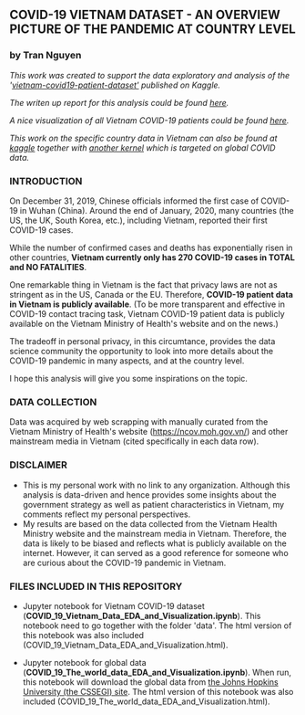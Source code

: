 ## COVID-19 VIETNAM DATASET - AN OVERVIEW PICTURE OF THE PANDEMIC AT COUNTRY LEVEL
### by Tran Nguyen

*This work was created to support the data exploratory and analysis of the '[vietnam-covid19-patient-dataset'](https://www.kaggle.com/nhntran/vietnam-covid19-patient-dataset) published on Kaggle.*

*The writen up report for this analysis could be found [here](https://towardsdatascience.com/covid-19-what-do-we-know-about-the-situation-in-vietnam-82c195163d7e).*

*A nice visualization of all Vietnam COVID-19 patients could be found [here](https://medium.com/@tranhnnguyenvn/a-full-picture-of-vietnam-covid-19-patients-496f7ccad3ea).*

*This work on the specific country data in Vietnam can also be found at [kaggle](https://www.kaggle.com/nhntran/covid-19-vietnam-data-eda-and-visualization?scriptVersionId=32963257) together with [another kernel](https://www.kaggle.com/nhntran/covid-19-the-world-data-eda-and-visualization/edit/run/32144597) which is targeted on global COVID data.*

### **INTRODUCTION**

On December 31, 2019, Chinese officials informed the first case of COVID-19 in Wuhan (China). Around the end of January, 2020, many countries (the US, the UK, South Korea, etc.), including Vietnam, reported their first COVID-19 cases.

While the number of confirmed cases and deaths has exponentially risen in other countries, **Vietnam currently only has 270 COVID-19 cases in TOTAL and NO FATALITIES**.

One remarkable thing in Vietnam is the fact that privacy laws are not as stringent as in the US, Canada or the EU. Therefore, **COVID-19 patient data in Vietnam is publicly available**. (To be more transparent and effective in COVID-19 contact tracing task, Vietnam COVID-19 patient data is publicly available on the Vietnam Ministry of Health's website and on the news.) 

The tradeoff in personal privacy, in this circumtance, provides the data science community the opportunity to look into more details about the COVID-19 pandemic in many aspects, and at the country level.

I hope this analysis will give you some inspirations on the topic.


### **DATA COLLECTION**

Data was acquired by web scrapping with manually curated from the Vietnam Ministry of Health's website (https://ncov.moh.gov.vn/) and other mainstream media in Vietnam (cited specifically in each data row).


### **DISCLAIMER**

* This is my personal work with no link to any organization. Although this analysis is data-driven and hence provides some insights about the government strategy as well as patient characteristics in Vietnam, my comments reflect my personal perspectives.
* My results are based on the data collected from the Vietnam Health Ministry website and the mainstream media in Vietnam. Therefore, the data is likely to be biased and reflects what is publicly available on the internet. However, it can served as a good reference for someone who are curious about the COVID-19 pandemic in Vietnam.

### **FILES INCLUDED IN THIS REPOSITORY**
- Jupyter notebook for Vietnam COVID-19 dataset (**COVID_19_Vietnam_Data_EDA_and_Visualization.ipynb**). This notebook need to go together with the folder 'data'. The html version of this notebook was also included (COVID_19_Vietnam_Data_EDA_and_Visualization.html).

- Jupyter notebook for global data (**COVID_19_The_world_data_EDA_and_Visualization.ipynb**). When run, this notebook will download the global data from [the Johns Hopkins University (the CSSEGI) site](https://github.com/CSSEGISandData/COVID-19). The html version of this notebook was also included (COVID_19_The_world_data_EDA_and_Visualization.html).
